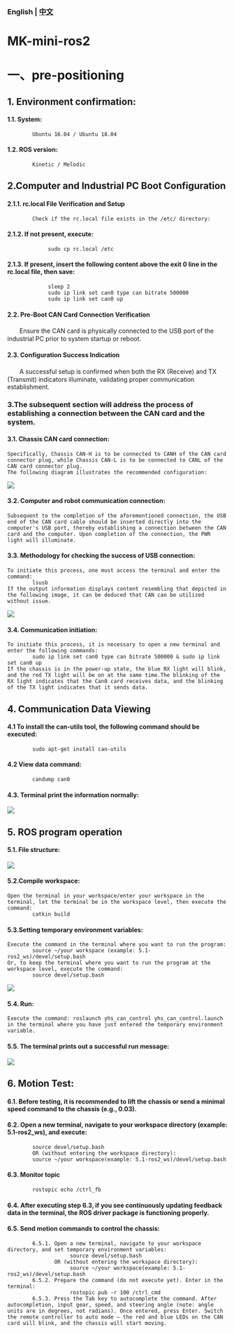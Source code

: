 ### English | [中文](README(中文).md)

# MK-mini-ros2

# 一、pre-positioning
## 1. Environment confirmation:
####      1.1. System:
            Ubuntu 16.04 / Ubuntu 18.04
####      1.2. ROS version:
            Kinetic / Melodic

## 2.Computer and Industrial PC Boot Configuration
####      2.1.1. rc.local File Verification and Setup
            Check if the rc.local file exists in the /etc/ directory:
####      2.1.2. If not present, execute:
                 sudo cp rc.local /etc  
####      2.1.3. If present, insert the following content above the exit 0 line in the rc.local file, then save:
                 sleep 2  
                 sudo ip link set can0 type can bitrate 500000  
                 sudo ip link set can0 up        
####      2.2. Pre-Boot CAN Card Connection Verification​
　　Ensure the CAN card is physically connected to the USB port of the industrial PC prior to system startup or reboot.      
####      2.3. Configuration Success Indication​
　　A successful setup is confirmed when both the RX (Receive) and TX (Transmit) indicators illuminate, validating proper communication establishment.            

### 3.The subsequent section will address the process of establishing a connection between the CAN card and the system.
####      3.1. Chassis CAN card connection:
    Specifically, Chassis CAN-H is to be connected to CANH of the CAN card connector plug, while Chassis CAN-L is to be connected to CANL of the CAN card connector plug.
    The following diagram illustrates the recommended configuration:
            
![](https://github.com/kefangkele/MK-mini-ros2/blob/main/images/CAN_Connection.png?raw=true)

####      3.2. Computer and robot communication connection:
    Subsequent to the completion of the aforementioned connection, the USB end of the CAN card cable should be inserted directly into the computer's USB port, thereby establishing a connection between the CAN card and the computer. Upon completion of the connection, the PWR light will illuminate.
####      3.3. Methodology for checking the success of USB connection:
    To initiate this process, one must access the terminal and enter the command: 
            lsusb
    If the output information displays content resembling that depicted in the following image, it can be deduced that CAN can be utilized without issue.

![](https://github.com/kefangkele/MK-mini-ros2/blob/main/images/terminal_state.png?raw=true)

####      3.4. Communication initiation:
    To initiate this process, it is necessary to open a new terminal and enter the following commands: 
            sudo ip link set can0 type can bitrate 500000 & sudo ip link set can0 up
    If the chassis is in the power-up state, the blue RX light will blink, and the red TX light will be on at the same time.The blinking of the RX light indicates that the Can0 card receives data, and the blinking of the TX light indicates that it sends data.

## 4. Communication Data Viewing
####      4.1 To install the can-utils tool, the following command should be executed:
            sudo apt-get install can-utils
####      4.2 View data command:
            candump can0
####      4.3. Terminal print the information normally:

![](https://github.com/kefangkele/MK-mini-ros2/blob/main/images/candump_print.png?raw=true)

## 5. ROS program operation
####      5.1. File structure:

![](https://github.com/kefangkele/MK-mini-ros2/blob/main/images/doc_tree.png?raw=true)

####      5.2.Compile workspace:  
    Open the terminal in your workspace/enter your workspace in the terminal, let the terminal be in the workspace level, then execute the command: 
            catkin build
            
####      5.3.Setting temporary environment variables:
    Execute the command in the terminal where you want to run the program:  
            source ~/your workspace (example: 5.1-ros2_ws)/devel/setup.bash  
    Or, to keep the terminal where you want to run the program at the workspace level, execute the command:    
            source devel/setup.bash  

![](https://github.com/kefangkele/MK-mini-ros2/blob/main/images/source.png?raw=true)

####      5.4. Run:  
    Execute the command: roslaunch yhs_can_control yhs_can_control.launch in the terminal where you have just entered the temporary environment variable.  
####      5.5. The terminal prints out a successful run message:  
![](https://github.com/kefangkele/MK-mini-ros2/blob/main/images/node_print.png?raw=true)

## 6. Motion Test:
####      6.1. Before testing, it is recommended to lift the chassis or send a minimal speed command to the chassis (e.g., 0.03).
####      6.2. Open a new terminal, navigate to your workspace directory (example: 5.1-ros2_ws), and execute:
            source devel/setup.bash
            OR (without entering the workspace directory):
            source ~/your workspace(example: 5.1-ros2_ws)/devel/setup.bash

####      6.3. Monitor topic
            rostopic echo /ctrl_fb

####      6.4. After executing step 6.3, if you see continuously updating feedback data in the terminal, the ROS driver package is functioning properly.
####      6.5. Send motion commands to control the chassis:
            6.5.1. Open a new terminal, navigate to your workspace directory, and set temporary environment variables:
                        source devel/setup.bash
                   OR (without entering the workspace directory):
                        source ~/your workspace(example: 5.1-ros2_ws)/devel/setup.bash
            6.5.2. Prepare the command (do not execute yet). Enter in the terminal:
                        rostopic pub -r 100 /ctrl_cmd
            6.5.3. Press the Tab key to autocomplete the command. After autocompletion, input gear, speed, and steering angle (note: angle units are in degrees, not radians). Once entered, press Enter. Switch the remote controller to auto mode — the red and blue LEDs on the CAN card will blink, and the chassis will start moving.      
      
